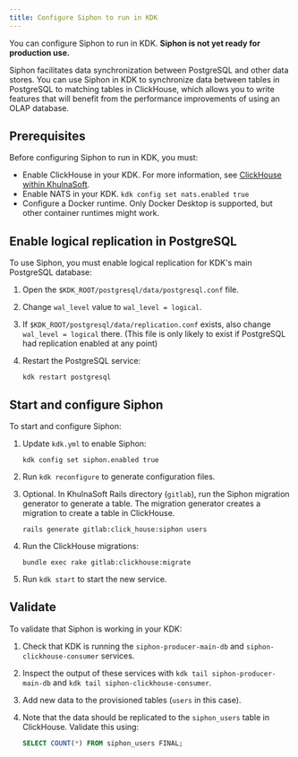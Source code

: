 ```yaml
---
title: Configure Siphon to run in KDK
---
```


You can configure Siphon to run in KDK. **Siphon is not yet ready for production use.**

Siphon facilitates data synchronization between PostgreSQL and other data stores.
You can use Siphon in KDK to synchronize data between tables in PostgreSQL to matching tables in ClickHouse,
which allows you to write features that will benefit from the performance improvements of using an OLAP database.

## Prerequisites

Before configuring Siphon to run in KDK, you must:

- Enable ClickHouse in your KDK. For more information, see
  [ClickHouse within KhulnaSoft](https://docs.gitlab.com/ee/development/database/clickhouse/clickhouse_within_gitlab.html).
- Enable NATS in your KDK. `kdk config set nats.enabled true`
- Configure a Docker runtime. Only Docker Desktop is supported, but other container runtimes might work.

## Enable logical replication in PostgreSQL

To use Siphon, you must enable logical replication for KDK's main PostgreSQL database:

1. Open the `$KDK_ROOT/postgresql/data/postgresql.conf` file.
1. Change `wal_level` value to `wal_level = logical`.
1. If `$KDK_ROOT/postgresql/data/replication.conf` exists, also change `wal_level = logical` there. (This file is only likely to exist if PostgreSQL had replication enabled at any point)
1. Restart the PostgreSQL service:

   ```shell
   kdk restart postgresql
   ```

## Start and configure Siphon

To start and configure Siphon:

1. Update `kdk.yml` to enable Siphon:

   ```shell
   kdk config set siphon.enabled true
   ```

1. Run `kdk reconfigure` to generate configuration files.
1. Optional. In KhulnaSoft Rails directory (`gitlab`), run the Siphon migration generator to generate a table. The migration generator creates a migration to create a table
   in ClickHouse.

   ```shell
   rails generate gitlab:click_house:siphon users
   ```

1. Run the ClickHouse migrations:

   ```shell
   bundle exec rake gitlab:clickhouse:migrate
   ```

1. Run `kdk start` to start the new service.

## Validate

To validate that Siphon is working in your KDK:

1. Check that KDK is running the `siphon-producer-main-db` and `siphon-clickhouse-consumer` services.
1. Inspect the output of these services with `kdk tail siphon-producer-main-db` and `kdk tail siphon-clickhouse-consumer`.
1. Add new data to the provisioned tables (`users` in this case).
1. Note that the data should be replicated to the `siphon_users` table in ClickHouse. Validate this using:

   ```sql
   SELECT COUNT(*) FROM siphon_users FINAL;
   ```
